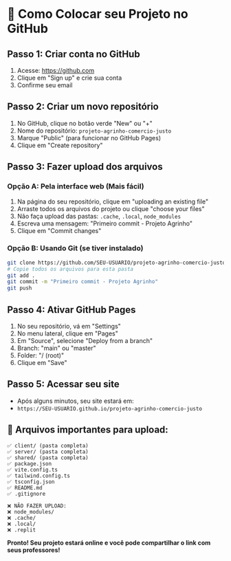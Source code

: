# 🚀 Como Colocar seu Projeto no GitHub

## Passo 1: Criar conta no GitHub
1. Acesse: https://github.com
2. Clique em "Sign up" e crie sua conta
3. Confirme seu email

## Passo 2: Criar um novo repositório
1. No GitHub, clique no botão verde "New" ou "+"
2. Nome do repositório: `projeto-agrinho-comercio-justo`
3. Marque "Public" (para funcionar no GitHub Pages)
4. Clique em "Create repository"

## Passo 3: Fazer upload dos arquivos
### Opção A: Pela interface web (Mais fácil)
1. Na página do seu repositório, clique em "uploading an existing file"
2. Arraste todos os arquivos do projeto ou clique "choose your files"
3. Não faça upload das pastas: `.cache`, `.local`, `node_modules`
4. Escreva uma mensagem: "Primeiro commit - Projeto Agrinho"
5. Clique em "Commit changes"

### Opção B: Usando Git (se tiver instalado)
```bash
git clone https://github.com/SEU-USUARIO/projeto-agrinho-comercio-justo.git
# Copie todos os arquivos para esta pasta
git add .
git commit -m "Primeiro commit - Projeto Agrinho"
git push
```

## Passo 4: Ativar GitHub Pages
1. No seu repositório, vá em "Settings"
2. No menu lateral, clique em "Pages"
3. Em "Source", selecione "Deploy from a branch"
4. Branch: "main" ou "master"
5. Folder: "/ (root)"
6. Clique em "Save"

## Passo 5: Acessar seu site
- Após alguns minutos, seu site estará em:
- `https://SEU-USUARIO.github.io/projeto-agrinho-comercio-justo`

## 🎯 Arquivos importantes para upload:
```
✅ client/ (pasta completa)
✅ server/ (pasta completa)  
✅ shared/ (pasta completa)
✅ package.json
✅ vite.config.ts
✅ tailwind.config.ts
✅ tsconfig.json
✅ README.md
✅ .gitignore

❌ NÃO FAZER UPLOAD:
❌ node_modules/
❌ .cache/
❌ .local/
❌ .replit
```

**Pronto! Seu projeto estará online e você pode compartilhar o link com seus professores!**